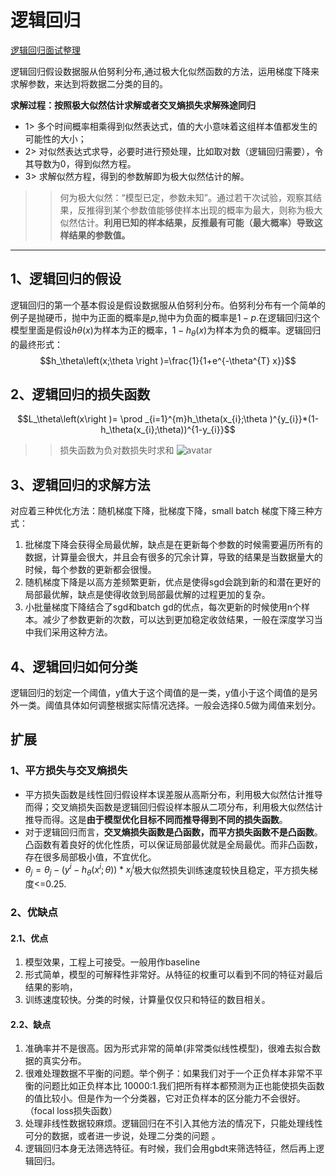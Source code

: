 # 逻辑回归

[逻辑回归面试整理](https://www.cnblogs.com/ModifyRong/p/7739955.html)

逻辑回归假设数据服从伯努利分布,通过极大化似然函数的方法，运用梯度下降来求解参数，来达到将数据二分类的目的。

**求解过程：按照极大似然估计求解或者交叉熵损失求解殊途同归**

- 1> 多个时间概率相乘得到似然表达式，值的大小意味着这组样本值都发生的可能性的大小；
- 2> 对似然表达式求导，必要时进行预处理，比如取对数（逻辑回归需要），令其导数为0，得到似然方程。
- 3> 求解似然方程，得到的参数解即为极大似然估计的解。
>>何为极大似然：“模型已定，参数未知”。通过若干次试验，观察其结果，反推得到某个参数值能够使样本出现的概率为最大，则称为极大似然估计。**利用已知的样本结果，反推最有可能（最大概率）导致这样结果的参数值。**

---
## 1、逻辑回归的假设
逻辑回归的第一个基本假设是假设数据服从伯努利分布。伯努利分布有一个简单的例子是抛硬币，抛中为正面的概率是$p$,抛中为负面的概率是$1−p$.在逻辑回归这个模型里面是假设$hθ(x)$为样本为正的概率，$1−h_θ(x)$为样本为负的概率。逻辑回归的最终形式：
$$h_\theta\left(x;\theta \right )=\frac{1}{1+e^{-\theta^{T} x}}$$


## 2、逻辑回归的损失函数

$$L_\theta\left(x\right )= \prod _{i=1}^{m}h_\theta(x_{i};\theta )^{y_{i}}*(1-h_\theta(x_{i};\theta))^{1-y_{i}}$$
>>损失函数为负对数损失时求和
![avatar](https://upload-images.jianshu.io/upload_images/4155986-905d8551ad03e16f.png?imageMogr2/auto-orient/strip|imageView2/2/w/1094/format/webp)

## 3、逻辑回归的求解方法
对应着三种优化方法：随机梯度下降，批梯度下降，small batch 梯度下降三种方式：
1. 批梯度下降会获得全局最优解，缺点是在更新每个参数的时候需要遍历所有的数据，计算量会很大，并且会有很多的冗余计算，导致的结果是当数据量大的时候，每个参数的更新都会很慢。
2. 随机梯度下降是以高方差频繁更新，优点是使得sgd会跳到新的和潜在更好的局部最优解，缺点是使得收敛到局部最优解的过程更加的复杂。
3. 小批量梯度下降结合了sgd和batch gd的优点，每次更新的时候使用n个样本。减少了参数更新的次数，可以达到更加稳定收敛结果，一般在深度学习当中我们采用这种方法。

## 4、逻辑回归如何分类
逻辑回归的划定一个阈值，y值大于这个阈值的是一类，y值小于这个阈值的是另外一类。阈值具体如何调整根据实际情况选择。一般会选择0.5做为阈值来划分。

## 扩展

### 1、平方损失与交叉熵损失
- 平方损失函数是线性回归假设样本误差服从高斯分布，利用极大似然估计推导而得；交叉熵损失函数是逻辑回归假设样本服从二项分布，利用极大似然估计推导而得。这是**由于模型优化目标不同而推导得到不同的损失函数**。
- 对于逻辑回归而言，**交叉熵损失函数是凸函数，而平方损失函数不是凸函数**。凸函数有着良好的优化性质，可以保证局部最优就是全局最优。而非凸函数，存在很多局部极小值，不宜优化。
- $\theta _j=\theta _j-\left ( y^{i} -h_\theta (x^{i};\theta ) \right )\ast x^{i}_j$极大似然损失训练速度较快且稳定，平方损失梯度<=0.25.

### 2、优缺点
#### 2.1、优点
1. 模型效果，工程上可接受。一般用作baseline
2. 形式简单，模型的可解释性非常好。从特征的权重可以看到不同的特征对最后结果的影响，
3. 训练速度较快。分类的时候，计算量仅仅只和特征的数目相关。
#### 2.2、缺点
1. 准确率并不是很高。因为形式非常的简单(非常类似线性模型)，很难去拟合数据的真实分布。
2. 很难处理数据不平衡的问题。举个例子：如果我们对于一个正负样本非常不平衡的问题比如正负样本比 10000:1.我们把所有样本都预测为正也能使损失函数的值比较小。但是作为一个分类器，它对正负样本的区分能力不会很好。（focal loss损失函数）
3. 处理非线性数据较麻烦。逻辑回归在不引入其他方法的情况下，只能处理线性可分的数据，或者进一步说，处理二分类的问题 。
4. 逻辑回归本身无法筛选特征。有时候，我们会用gbdt来筛选特征，然后再上逻辑回归。